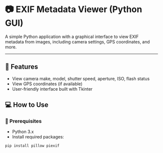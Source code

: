 # 📷 EXIF Metadata Viewer (Python GUI)

A simple Python application with a graphical interface to view EXIF metadata from images, including camera settings, GPS coordinates, and more.

---

## 🚀 Features
- View camera make, model, shutter speed, aperture, ISO, flash status
- View GPS coordinates (if available)
- User-friendly interface built with Tkinter

## 💻 How to Use

### 🧱 Prerequisites
- Python 3.x
- Install required packages:

```bash
pip install pillow piexif